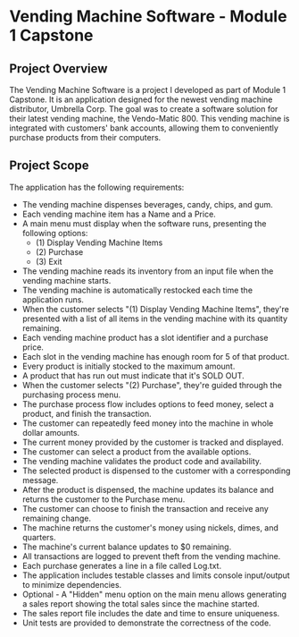 # Vending Machine Software - Module 1 Capstone

## Project Overview

The Vending Machine Software is a project I developed as part of Module 1 Capstone. It is an application designed for the newest vending machine distributor, Umbrella Corp. The goal was to create a software solution for their latest vending machine, the Vendo-Matic 800. This vending machine is integrated with customers' bank accounts, allowing them to conveniently purchase products from their computers.

## Project Scope

The application has the following requirements:

- The vending machine dispenses beverages, candy, chips, and gum.
- Each vending machine item has a Name and a Price.
- A main menu must display when the software runs, presenting the following options:
  - (1) Display Vending Machine Items
  - (2) Purchase
  - (3) Exit
- The vending machine reads its inventory from an input file when the vending machine starts.
- The vending machine is automatically restocked each time the application runs.
- When the customer selects "(1) Display Vending Machine Items", they're presented with a list of all items in the vending machine with its quantity remaining.
- Each vending machine product has a slot identifier and a purchase price.
- Each slot in the vending machine has enough room for 5 of that product.
- Every product is initially stocked to the maximum amount.
- A product that has run out must indicate that it's SOLD OUT.
- When the customer selects "(2) Purchase", they're guided through the purchasing process menu.
- The purchase process flow includes options to feed money, select a product, and finish the transaction.
- The customer can repeatedly feed money into the machine in whole dollar amounts.
- The current money provided by the customer is tracked and displayed.
- The customer can select a product from the available options.
- The vending machine validates the product code and availability.
- The selected product is dispensed to the customer with a corresponding message.
- After the product is dispensed, the machine updates its balance and returns the customer to the Purchase menu.
- The customer can choose to finish the transaction and receive any remaining change.
- The machine returns the customer's money using nickels, dimes, and quarters.
- The machine's current balance updates to $0 remaining.
- All transactions are logged to prevent theft from the vending machine.
- Each purchase generates a line in a file called Log.txt.
- The application includes testable classes and limits console input/output to minimize dependencies.
- Optional - A "Hidden" menu option on the main menu allows generating a sales report showing the total sales since the machine started.
- The sales report file includes the date and time to ensure uniqueness.
- Unit tests are provided to demonstrate the correctness of the code.
